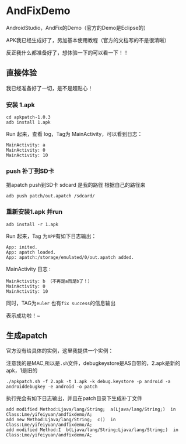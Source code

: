 # AndFixDemo

AndroidStudio，AndFix的Demo（官方的Demo是Eclipse的）

APK我已经生成好了，另加基本使用教程（官方的文档写的不是很清晰）

反正我什么都准备好了，想体验一下的可以看一下！！


## 直接体验

我已经准备好了一切，是不是超贴心！

### 安装 1.apk
```
cd apkpatch-1.0.3
adb install 1.apk
```
Run 起来，查看 log，Tag为 MainActivity，可以看到日志：


```
MainActivity: a
MainActivity: 0
MainActivity: 10
```

### push 补丁到SD卡

把apatch push到SD卡 sdcard 是我的路径 根据自己的路径来
```
adb push patch/out.apatch /sdcard/
```
### 重新安装1.apk 并run

```
adb install -r 1.apk
```

Run 起来，Tag 为`APP`有如下日志输出：

```
App: inited.
App: apatch loaded.
App: apatch:/storage/emulated/0/out.apatch added.
```

MainActivity 日志 :

```
MainActivity: b （不再是a而是b了！）
MainActivity: 0
MainActivity: 10
```

同时，TAG为`euler` 也有`fix success`的信息输出

表示成功啦！~


## 生成apatch

官方没有给具体的实例，这里我提供一个实例：

注意我的是MAC,所以是`.sh`文件，debugkeystore是AS自带的，2.apk是新的apk，1是旧的

```
./apkpatch.sh -f 2.apk -t 1.apk -k debug.keystore -p android -a androiddebugkey -e android -o patch
```

执行完会有如下日志输出，并且在patch目录下生成补丁文件

```
add modified Method:Ljava/lang/String;  a(Ljava/lang/String;)  in Class:Lme/yifeiyuan/andfixdemo/A;
add new Method:Ljava/lang/String;  c()  in Class:Lme/yifeiyuan/andfixdemo/A;
add modified Method:I  b(Ljava/lang/String;Ljava/lang/String;)  in Class:Lme/yifeiyuan/andfixdemo/A;
```




